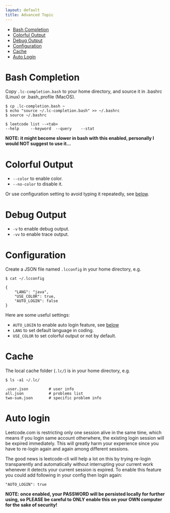```yaml
---
layout: default
title: Advanced Topic
---
```


* [Bash Completion](#bash-completion)
* [Colorful Output](#colorful-output)
* [Debug Output](#debug-output)
* [Configuration](#configuration)
* [Cache](#cache)
* [Auto Login](#auto-login)


# Bash Completion

Copy `.lc-completion.bash` to your home directory, and source it in .bashrc (Linux) or .bash_profile (MacOS).

	$ cp .lc-completion.bash ~
	$ echo "source ~/.lc-completion.bash" >> ~/.bashrc
	$ source ~/.bashrc

	$ leetcode list --<tab>
	--help     --keyword  --query    --stat

**NOTE: it might become slower in bash with this enabled, personally I would NOT suggest to use it...**

# Colorful Output

* `--color` to enable color.
* `--no-color` to disable it.

Or use configuration setting to avoid typing it repeatedly, see [below](#configuration).

# Debug Output

* `-v` to enable debug output.
* `-vv` to enable trace output.

# Configuration

Create a JSON file named `.lcconfig` in your home directory, e.g.

	$ cat ~/.lcconfig

	{
		"LANG": "java",
		"USE_COLOR": true,
		"AUTO_LOGIN": false
	}

Here are some useful settings:

* `AUTO_LOGIN` to enable auto login feature, see [below](#auto-login)
* `LANG` to set default language in coding.
* `USE_COLOR` to set colorful output or not by default.

# Cache

The local cache folder (`.lc/`) is in your home directory, e.g.

	$ ls -a1 ~/.lc/

	.user.json         # user info
	all.json           # problems list
	two-sum.json       # specific problem info


# Auto login

Leetcode.com is restricting only one session alive in the same time, which means if you login same account otherwhere, the existing login session will be expired immediately. This will greatly harm your experience since you have to re-login again and again among different sessions.

The good news is leetcode-cli will help a lot on this by trying re-login transparently and automatically without interrupting your current work whenever it detects your current session is expired. To enable this feature you could add following in your config then login again:

	"AUTO_LOGIN": true

**NOTE: once enabled, your PASSWORD will be persisted locally for further using, so PLEASE be careful to ONLY enable this on your OWN computer for the sake of security!**
